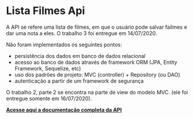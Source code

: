 # Lista Filmes Api

A API se refere uma lista de filmes, em que o usuário pode salvar failmes e dar uma nota a eles.
O trabalho 3 foi entregue em 14/07/2020.

Não foram implementados os seguintes pontos:
- persistência dos dados em banco de dados relacional
- acesso ao banco de dados através de framework ORM (JPA, Entity Framework, Sequelize, etc)
- uso dos padrões de projeto: MVC (controller) + Repository (ou DAO)
- autenticação a partir de um framework de segurança

O trabalho 2, parte 2 se encontra na parte de view do modelo MVC. (ele foi entregue somente em 16/07/2020).

**[Acesse aqui a documentação completa da API](listadefilmes.docs.apiary.io)**
